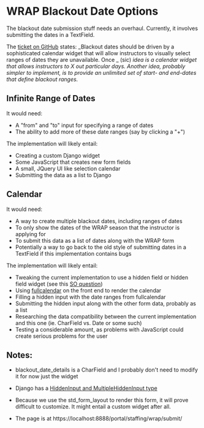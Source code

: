 # WRAP Blackout Date Options

The blackout date submission stuff needs an overhaul. Currently, it involves submitting the dates in a TextField.

The [ticket on GitHub][14c024d0] states: _Blackout dates should be driven by a sophisticated calendar widget that will allow instructors to visually select ranges of dates they are unavailable. Once _ (sic) _idea is a calendar widget that allows instructors to X out particular days. Another idea, probably simpler to implement, is to provide an unlimited set of start- and end-dates that define blackout ranges._

## Infinite Range of Dates

It would need:
- A "from" and "to" input for specifying a range of dates
- The ability to add more of these date ranges (say by clicking a "+")

The implementation will likely entail:
- Creating a custom Django widget
- Some JavaScript that creates new form fields
- A small, JQuery UI like selection calendar
- Submitting the data as a list to Django

## Calendar

It would need:
- A way to create multiple blackout dates, including ranges of dates
- To only show the dates of the WRAP season that the instructor is applying for
- To submit this data as a list of dates along with the WRAP form
- Potentially a way to go back to the old style of submitting dates in a TextField if this implementation contains bugs

The implementation will likely entail:
- Tweaking the current implementation to use a hidden field or hidden field widget (see this [SO question][cf936cac])
- Using [fullcalendar][cf52e38d] on the front end to render the calendar
- Filling a hidden input with the date ranges from fullcalendar
- Submitting the hidden input along with the other form data, probably as a list
- Researching the data compatibility between the current implementation and this one (ie. CharField vs. Date or some such)
- Testing a considerable amount, as problems with JavaScript could create serious problems for the user

## Notes:
- blackout_date_details is a CharField and I probably don't need to modify it for now just the widget
- Django has a [HiddenInput and MultipleHiddenInput type][0f720fa3]
- Because we use the std_form_layout to render this form, it will prove difficult to customize. It might entail a custom widget after all.
- The page is at https://localhost:8888/portal/staffing/wrap/submit/

  [cf52e38d]: https://fullcalendar.io "fullcalendar"
  [14c024d0]: https://github.com/NationalOutdoorLeadershipSchool/website/issues/125 "ticket"
  [cf936cac]: https://stackoverflow.com/questions/6862250/change-a-django-form-field-to-a-hidden-field "SO Question"
  [0f720fa3]: https://docs.djangoproject.com/en/1.8/ref/forms/widgets/#hiddeninput "Django Hidden Inputs"
